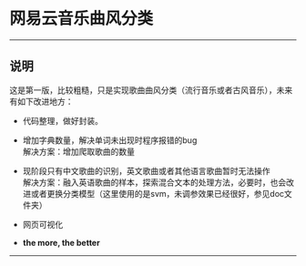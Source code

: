 # 网易云音乐曲风分类

---

## 说明

这是第一版，比较粗糙，只是实现歌曲曲风分类（流行音乐或者古风音乐），未来有如下改进地方：

-  代码整理，做好封装。<br>
-  增加字典数量，解决单词未出现时程序报错的bug <br>
解决方案：增加爬取歌曲的数量 <br>

-   现阶段只有中文歌曲的识别，英文歌曲或者其他语言歌曲暂时无法操作<br>
解决方案：融入英语歌曲的样本，探索混合文本的处理方法，必要时，也会改进或者更换分类模型（这里使用的是svm，未调参效果已经很好，参见doc文件夹）<br>

-   网页可视化

-   <strong>the more, the better<strong>
---